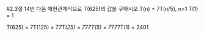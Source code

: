 #2.3절 14번
다음 재현관계식으로 T(625)의 값을 구하시오
T(n) = 7T(n/5), n>1
T(1) = 1

T(625) = 7T(125)
       = 7*7T(25)
       = 7*7*7T(5)
       = 7*7*7*7T(1)
       = 2401
